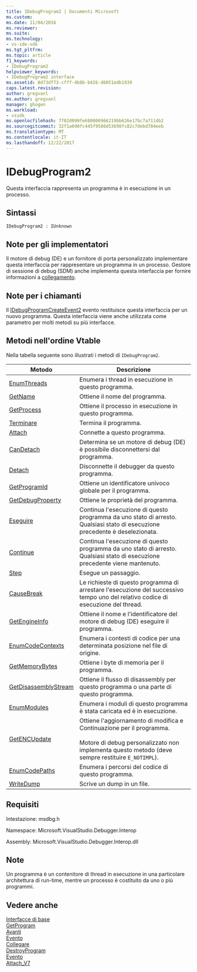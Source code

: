 ```yaml
---
title: IDebugProgram2 | Documenti Microsoft
ms.custom: 
ms.date: 11/04/2016
ms.reviewer: 
ms.suite: 
ms.technology:
- vs-ide-sdk
ms.tgt_pltfrm: 
ms.topic: article
f1_keywords:
- IDebugProgram2
helpviewer_keywords:
- IDebugProgram2 interface
ms.assetid: 8d73df73-cfff-4b8b-b426-d6051edb1939
caps.latest.revision: 
author: gregvanl
ms.author: gregvanl
manager: ghogen
ms.workload:
- vssdk
ms.openlocfilehash: 7f02d099fe680006966219bb626e17bc7a7114b2
ms.sourcegitcommit: 32f1a690fc445f9586d53698fc82c7debd784eeb
ms.translationtype: MT
ms.contentlocale: it-IT
ms.lasthandoff: 12/22/2017
---
```

# <a name="idebugprogram2"></a>IDebugProgram2
Questa interfaccia rappresenta un programma è in esecuzione in un processo.  
  
## <a name="syntax"></a>Sintassi  
  
```  
IDebugProgram2 : IUnknown  
```  
  
## <a name="notes-for-implementers"></a>Note per gli implementatori  
 Il motore di debug (DE) e un fornitore di porta personalizzato implementare questa interfaccia per rappresentare un programma in un processo. Gestore di sessione di debug (SDM) anche implementa questa interfaccia per fornire informazioni a [collegamento](../../../extensibility/debugger/reference/idebugprogram2-attach.md).  
  
## <a name="notes-for-callers"></a>Note per i chiamanti  
 Il [IDebugProgramCreateEvent2](../../../extensibility/debugger/reference/idebugprogramcreateevent2.md) evento restituisce questa interfaccia per un nuovo programma. Questa interfaccia viene anche utilizzata come parametro per molti metodi su più interfacce.  
  
## <a name="methods-in-vtable-order"></a>Metodi nell'ordine Vtable  
 Nella tabella seguente sono illustrati i metodi di `IDebugProgram2`.  
  
|Metodo|Descrizione|  
|------------|-----------------|  
|[EnumThreads](../../../extensibility/debugger/reference/idebugprogram2-enumthreads.md)|Enumera i thread in esecuzione in questo programma.|  
|[GetName](../../../extensibility/debugger/reference/idebugprogram2-getname.md)|Ottiene il nome del programma.|  
|[GetProcess](../../../extensibility/debugger/reference/idebugprogram2-getprocess.md)|Ottiene il processo in esecuzione in questo programma.|  
|[Terminare](../../../extensibility/debugger/reference/idebugprogram2-terminate.md)|Termina il programma.|  
|[Attach](../../../extensibility/debugger/reference/idebugprogram2-attach.md)|Connette a questo programma.|  
|[CanDetach](../../../extensibility/debugger/reference/idebugprogram2-candetach.md)|Determina se un motore di debug (DE) è possibile disconnettersi dal programma.|  
|[Detach](../../../extensibility/debugger/reference/idebugprogram2-detach.md)|Disconnette il debugger da questo programma.|  
|[GetProgramId](../../../extensibility/debugger/reference/idebugprogram2-getprogramid.md)|Ottiene un identificatore univoco globale per il programma.|  
|[GetDebugProperty](../../../extensibility/debugger/reference/idebugprogram2-getdebugproperty.md)|Ottiene le proprietà del programma.|  
|[Eseguire](../../../extensibility/debugger/reference/idebugprogram2-execute.md)|Continua l'esecuzione di questo programma da uno stato di arresto. Qualsiasi stato di esecuzione precedente è deselezionata.|  
|[Continue](../../../extensibility/debugger/reference/idebugprogram2-continue.md)|Continua l'esecuzione di questo programma da uno stato di arresto. Qualsiasi stato di esecuzione precedente viene mantenuto.|  
|[Step](../../../extensibility/debugger/reference/idebugprogram2-step.md)|Esegue un passaggio.|  
|[CauseBreak](../../../extensibility/debugger/reference/idebugprogram2-causebreak.md)|Le richieste di questo programma di arrestare l'esecuzione del successivo tempo uno del relativo codice di esecuzione del thread.|  
|[GetEngineInfo](../../../extensibility/debugger/reference/idebugprogram2-getengineinfo.md)|Ottiene il nome e l'identificatore del motore di debug (DE) eseguire il programma.|  
|[EnumCodeContexts](../../../extensibility/debugger/reference/idebugprogram2-enumcodecontexts.md)|Enumera i contesti di codice per una determinata posizione nel file di origine.|  
|[GetMemoryBytes](../../../extensibility/debugger/reference/idebugprogram2-getmemorybytes.md)|Ottiene i byte di memoria per il programma.|  
|[GetDisassemblyStream](../../../extensibility/debugger/reference/idebugprogram2-getdisassemblystream.md)|Ottiene il flusso di disassembly per questo programma o una parte di questo programma.|  
|[EnumModules](../../../extensibility/debugger/reference/idebugprogram2-enummodules.md)|Enumera i moduli di questo programma è stata caricata ed è in esecuzione.|  
|[GetENCUpdate](../../../extensibility/debugger/reference/idebugprogram2-getencupdate.md)|Ottiene l'aggiornamento di modifica e Continuazione per il programma.<br /><br /> Motore di debug personalizzato non implementa questo metodo (deve sempre restituire `E_NOTIMPL`).|  
|[EnumCodePaths](../../../extensibility/debugger/reference/idebugprogram2-enumcodepaths.md)|Enumera i percorsi del codice di questo programma.|  
|[WriteDump](../../../extensibility/debugger/reference/idebugprogram2-writedump.md)|Scrive un dump in un file.|  
  
## <a name="requirements"></a>Requisiti  
 Intestazione: msdbg.h  
  
 Namespace: Microsoft.VisualStudio.Debugger.Interop  
  
 Assembly: Microsoft.VisualStudio.Debugger.Interop.dll  
  
## <a name="remarks"></a>Note  
 Un programma è un contenitore di thread in esecuzione in una particolare architettura di run-time, mentre un processo è costituito da uno o più programmi.  
  
## <a name="see-also"></a>Vedere anche  
 [Interfacce di base](../../../extensibility/debugger/reference/core-interfaces.md)   
 [GetProgram](../../../extensibility/debugger/reference/idebugthread2-getprogram.md)   
 [Avanti](../../../extensibility/debugger/reference/ienumdebugprograms2-next.md)   
 [Evento](../../../extensibility/debugger/reference/idebugportevents2-event.md)   
 [Collegare](../../../extensibility/debugger/reference/idebugengine2-attach.md)   
 [DestroyProgram](../../../extensibility/debugger/reference/idebugengine2-destroyprogram.md)   
 [Evento](../../../extensibility/debugger/reference/idebugeventcallback2-event.md)   
 [Attach_V7](../../../extensibility/debugger/reference/idebugprogramnode2-attach-v7.md)